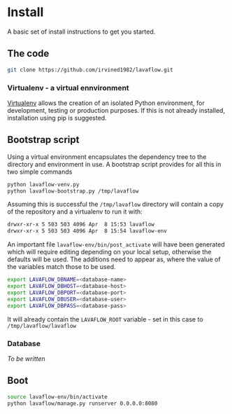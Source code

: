 # Install

A basic set of install instructions to get you started.

## The code

```bash
git clone https://github.com/irvined1982/lavaflow.git
```

### Virtualenv - a virtual ennvironment

[Virtualenv](http://www.virtualenv.org/en/latest/) allows the creation of an 
isolated Python environment, for development, testing or production purposes. 
If this is not already installed, installation using pip is suggested.

## Bootstrap script

Using a virtual environment encapsulates the dependency tree to the directory 
and environment in use. A bootstrap script provides for all this in two simple 
commands

```bash
python lavaflow-venv.py
python lavaflow-bootstrap.py /tmp/lavaflow
```

Assuming this is successful the ```/tmp/lavaflow``` directory will contain a 
copy of the repository and a virtualenv to run it with:

```bash
drwxr-xr-x 5 503 503 4096 Apr  8 15:53 lavaflow
drwxr-xr-x 5 503 503 4096 Apr  8 15:54 lavaflow-env
```

An important file ```lavaflow-env/bin/post_activate``` will have been generated 
which will require editing depending on your local setup, otherwise the defaults
will be used.  The additions need to appear as, where the value of the variables
match those to be used.

```bash
export LAVAFLOW_DBNAME=<database-name>
export LAVAFLOW_DBHOST=<database-host>
export LAVAFLOW_DBPORT=<database-port>
export LAVAFLOW_DBUSER=<database-user>
export LAVAFLOW_DBPASS=<database-pass>
```

It will already contain the ```LAVAFLOW_ROOT``` variable - set in this case 
to ```/tmp/lavaflow/lavaflow```

### Database

*To be written*

## Boot

```bash
source lavaflow-env/bin/activate
python lavaflow/manage.py runserver 0.0.0.0:8080
```


